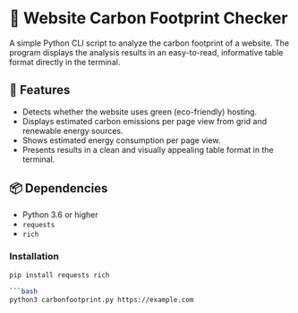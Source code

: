 # 🌱 Website Carbon Footprint Checker

A simple Python CLI script to analyze the carbon footprint of a website. The program displays the analysis results in an easy-to-read, informative table format directly in the terminal.

## 🧰 Features

- Detects whether the website uses green (eco-friendly) hosting.
- Displays estimated carbon emissions per page view from grid and renewable energy sources.
- Shows estimated energy consumption per page view.
- Presents results in a clean and visually appealing table format in the terminal.


## 📦 Dependencies

- Python 3.6 or higher
- `requests`
- `rich`

### Installation

```bash
pip install requests rich

```bash
python3 carbonfootprint.py https://example.com

